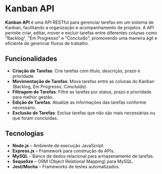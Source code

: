 # Kanban API

**Kanban API** é uma API RESTful para gerenciar tarefas em um sistema de Kanban, facilitando a organização e acompanhamento de projetos. A API permite criar, editar, mover e excluir tarefas entre diferentes colunas como "Backlog", "Em Progresso" e "Concluído", promovendo uma maneira ágil e eficiente de gerenciar fluxos de trabalho.

## Funcionalidades

- **Criação de Tarefas**: Crie tarefas com título, descrição, prazo e prioridade.
- **Movimentação de Tarefas**: Mova tarefas entre as colunas do Kanban (Backlog, Em Progresso, Concluído).
- **Filtragem de Tarefas**: Filtre as tarefas por status, prazo e prioridade para melhor gestão.
- **Edição de Tarefas**: Atualize as informações das tarefas conforme necessário.
- **Exclusão de Tarefas**: Exclua tarefas que não são mais necessárias ou que foram concluídas.

## Tecnologias

- **Node.js** – Ambiente de execução JavaScript.
- **Express.js** – Framework para construção de APIs.
- **MySQL** – Banco de dados relacional para armazenamento de tarefas.
- **Sequelize** – ORM (Object Relational Mapping) para MySQL.
- **Jest/Mocha** – Frameworks de testes automatizados.

